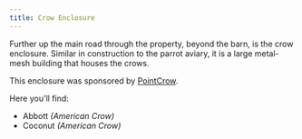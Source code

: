 ```yaml
---
title: Crow Enclosure
---
```


Further up the main road through the property, beyond the barn, is the crow enclosure.
Similar in construction to the parrot aviary, it is a large metal-mesh building that houses the crows.

This enclosure was sponsored by [PointCrow](https://www.twitch.tv/pointcrow).

Here you'll find:
- Abbott _(American Crow)_
- Coconut _(American Crow)_

